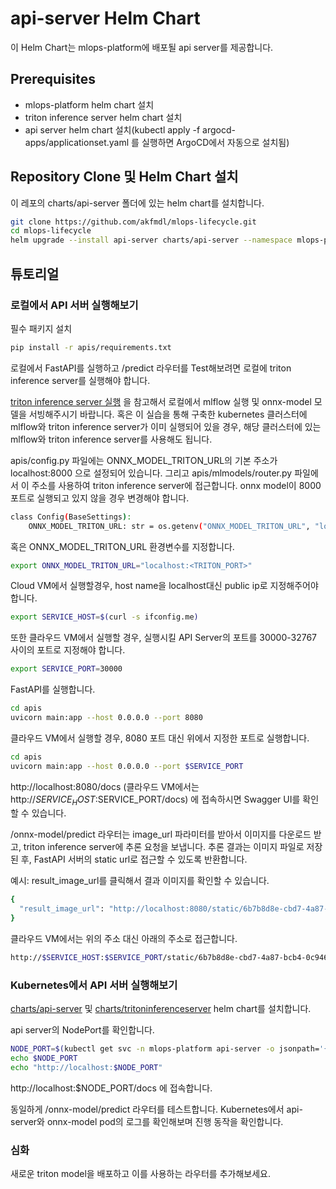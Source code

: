 # api-server Helm Chart
이 Helm Chart는 mlops-platform에 배포될 api server를 제공합니다.

## Prerequisites
- mlops-platform helm chart 설치
- triton inference server helm chart 설치
- api server helm chart 설치(kubectl apply -f argocd-apps/applicationset.yaml 를 실행하면 ArgoCD에서 자동으로 설치됨)

## Repository Clone 및 Helm Chart 설치
이 레포의 charts/api-server 폴더에 있는 helm chart를 설치합니다.

```bash
git clone https://github.com/akfmdl/mlops-lifecycle.git
cd mlops-lifecycle
helm upgrade --install api-server charts/api-server --namespace mlops-platform --create-namespace
```

## 튜토리얼

### 로컬에서 API 서버 실행해보기

필수 패키지 설치

```bash
pip install -r apis/requirements.txt
```

로컬에서 FastAPI를 실행하고 /predict 라우터를 Test해보려면 로컬에 triton inference server를 실행해야 합니다.

[triton inference server 실행](../tritoninferenceserver/README.md) 을 참고해서 로컬에서 mlflow 실행 및 onnx-model 모델을 서빙해주시기 바랍니다. 혹은 이 실습을 통해 구축한 kubernetes 클러스터에 mlflow와 triton inference server가 이미 실행되어 있을 경우, 해당 클러스터에 있는 mlflow와 triton inference server를 사용해도 됩니다.

apis/config.py 파일에는 ONNX_MODEL_TRITON_URL의 기본 주소가 localhost:8000 으로 설정되어 있습니다. 그리고 apis/mlmodels/router.py 파일에서 이 주소를 사용하여 triton inference server에 접근합니다. onnx model이 8000 포트로 실행되고 있지 않을 경우 변경해야 합니다.

```bash
class Config(BaseSettings):
    ONNX_MODEL_TRITON_URL: str = os.getenv("ONNX_MODEL_TRITON_URL", "localhost:<TRITON_PORT>")
```

혹은 ONNX_MODEL_TRITON_URL 환경변수를 지정합니다.

```bash
export ONNX_MODEL_TRITON_URL="localhost:<TRITON_PORT>"
```

Cloud VM에서 실행할경우, host name을 localhost대신 public ip로 지정해주어야 합니다.
```bash
export SERVICE_HOST=$(curl -s ifconfig.me)
```

또한 클라우드 VM에서 실행할 경우, 실행시킬 API Server의 포트를 30000-32767 사이의 포트로 지정해야 합니다.

```bash
export SERVICE_PORT=30000
```

FastAPI를 실행합니다.

```bash
cd apis
uvicorn main:app --host 0.0.0.0 --port 8080
```

클라우드 VM에서 실행할 경우, 8080 포트 대신 위에서 지정한 포트로 실행합니다.

```bash
cd apis
uvicorn main:app --host 0.0.0.0 --port $SERVICE_PORT
```

http://localhost:8080/docs (클라우드 VM에서는 http://$SERVICE_HOST:$SERVICE_PORT/docs) 에 접속하시면 Swagger UI를 확인할 수 있습니다.

/onnx-model/predict 라우터는 image_url 파라미터를 받아서 이미지를 다운로드 받고, triton inference server에 추론 요청을 보냅니다. 추론 결과는 이미지 파일로 저장된 후, FastAPI 서버의 static url로 접근할 수 있도록 반환합니다.

예시: result_image_url를 클릭해서 결과 이미지를 확인할 수 있습니다.
```bash
{
  "result_image_url": "http://localhost:8080/static/6b7b8d8e-cbd7-4a87-bcb4-0c946d17baea.jpg"
}
```

클라우드 VM에서는 위의 주소 대신 아래의 주소로 접근합니다.
```bash
http://$SERVICE_HOST:$SERVICE_PORT/static/6b7b8d8e-cbd7-4a87-bcb4-0c946d17baea.jpg
```

### Kubernetes에서 API 서버 실행해보기

[charts/api-server](../api-server/README.md) 및 [charts/tritoninferenceserver](../tritoninferenceserver/README.md) helm chart를 설치합니다.

api server의 NodePort를 확인합니다.

```bash
NODE_PORT=$(kubectl get svc -n mlops-platform api-server -o jsonpath='{.spec.ports[0].nodePort}')
echo $NODE_PORT
echo "http://localhost:$NODE_PORT"
```

http://localhost:$NODE_PORT/docs 에 접속합니다.

동일하게 /onnx-model/predict 라우터를 테스트합니다. Kubernetes에서 api-server와 onnx-model pod의 로그를 확인해보며 진행 동작을 확인합니다.

### 심화

새로운 triton model을 배포하고 이를 사용하는 라우터를 추가해보세요.